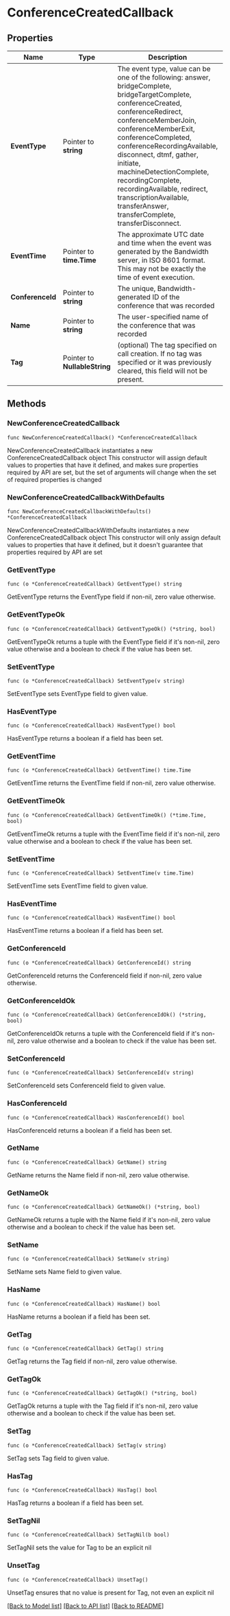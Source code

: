 # ConferenceCreatedCallback

## Properties

Name | Type | Description | Notes
------------ | ------------- | ------------- | -------------
**EventType** | Pointer to **string** | The event type, value can be one of the following: answer, bridgeComplete, bridgeTargetComplete, conferenceCreated, conferenceRedirect, conferenceMemberJoin, conferenceMemberExit, conferenceCompleted, conferenceRecordingAvailable, disconnect, dtmf, gather, initiate, machineDetectionComplete, recordingComplete, recordingAvailable, redirect, transcriptionAvailable, transferAnswer, transferComplete, transferDisconnect. | [optional] 
**EventTime** | Pointer to **time.Time** | The approximate UTC date and time when the event was generated by the Bandwidth server, in ISO 8601 format. This may not be exactly the time of event execution. | [optional] 
**ConferenceId** | Pointer to **string** | The unique, Bandwidth-generated ID of the conference that was recorded | [optional] 
**Name** | Pointer to **string** | The user-specified name of the conference that was recorded | [optional] 
**Tag** | Pointer to **NullableString** | (optional) The tag specified on call creation. If no tag was specified or it was previously cleared, this field will not be present. | [optional] 

## Methods

### NewConferenceCreatedCallback

`func NewConferenceCreatedCallback() *ConferenceCreatedCallback`

NewConferenceCreatedCallback instantiates a new ConferenceCreatedCallback object
This constructor will assign default values to properties that have it defined,
and makes sure properties required by API are set, but the set of arguments
will change when the set of required properties is changed

### NewConferenceCreatedCallbackWithDefaults

`func NewConferenceCreatedCallbackWithDefaults() *ConferenceCreatedCallback`

NewConferenceCreatedCallbackWithDefaults instantiates a new ConferenceCreatedCallback object
This constructor will only assign default values to properties that have it defined,
but it doesn't guarantee that properties required by API are set

### GetEventType

`func (o *ConferenceCreatedCallback) GetEventType() string`

GetEventType returns the EventType field if non-nil, zero value otherwise.

### GetEventTypeOk

`func (o *ConferenceCreatedCallback) GetEventTypeOk() (*string, bool)`

GetEventTypeOk returns a tuple with the EventType field if it's non-nil, zero value otherwise
and a boolean to check if the value has been set.

### SetEventType

`func (o *ConferenceCreatedCallback) SetEventType(v string)`

SetEventType sets EventType field to given value.

### HasEventType

`func (o *ConferenceCreatedCallback) HasEventType() bool`

HasEventType returns a boolean if a field has been set.

### GetEventTime

`func (o *ConferenceCreatedCallback) GetEventTime() time.Time`

GetEventTime returns the EventTime field if non-nil, zero value otherwise.

### GetEventTimeOk

`func (o *ConferenceCreatedCallback) GetEventTimeOk() (*time.Time, bool)`

GetEventTimeOk returns a tuple with the EventTime field if it's non-nil, zero value otherwise
and a boolean to check if the value has been set.

### SetEventTime

`func (o *ConferenceCreatedCallback) SetEventTime(v time.Time)`

SetEventTime sets EventTime field to given value.

### HasEventTime

`func (o *ConferenceCreatedCallback) HasEventTime() bool`

HasEventTime returns a boolean if a field has been set.

### GetConferenceId

`func (o *ConferenceCreatedCallback) GetConferenceId() string`

GetConferenceId returns the ConferenceId field if non-nil, zero value otherwise.

### GetConferenceIdOk

`func (o *ConferenceCreatedCallback) GetConferenceIdOk() (*string, bool)`

GetConferenceIdOk returns a tuple with the ConferenceId field if it's non-nil, zero value otherwise
and a boolean to check if the value has been set.

### SetConferenceId

`func (o *ConferenceCreatedCallback) SetConferenceId(v string)`

SetConferenceId sets ConferenceId field to given value.

### HasConferenceId

`func (o *ConferenceCreatedCallback) HasConferenceId() bool`

HasConferenceId returns a boolean if a field has been set.

### GetName

`func (o *ConferenceCreatedCallback) GetName() string`

GetName returns the Name field if non-nil, zero value otherwise.

### GetNameOk

`func (o *ConferenceCreatedCallback) GetNameOk() (*string, bool)`

GetNameOk returns a tuple with the Name field if it's non-nil, zero value otherwise
and a boolean to check if the value has been set.

### SetName

`func (o *ConferenceCreatedCallback) SetName(v string)`

SetName sets Name field to given value.

### HasName

`func (o *ConferenceCreatedCallback) HasName() bool`

HasName returns a boolean if a field has been set.

### GetTag

`func (o *ConferenceCreatedCallback) GetTag() string`

GetTag returns the Tag field if non-nil, zero value otherwise.

### GetTagOk

`func (o *ConferenceCreatedCallback) GetTagOk() (*string, bool)`

GetTagOk returns a tuple with the Tag field if it's non-nil, zero value otherwise
and a boolean to check if the value has been set.

### SetTag

`func (o *ConferenceCreatedCallback) SetTag(v string)`

SetTag sets Tag field to given value.

### HasTag

`func (o *ConferenceCreatedCallback) HasTag() bool`

HasTag returns a boolean if a field has been set.

### SetTagNil

`func (o *ConferenceCreatedCallback) SetTagNil(b bool)`

 SetTagNil sets the value for Tag to be an explicit nil

### UnsetTag
`func (o *ConferenceCreatedCallback) UnsetTag()`

UnsetTag ensures that no value is present for Tag, not even an explicit nil

[[Back to Model list]](../README.md#documentation-for-models) [[Back to API list]](../README.md#documentation-for-api-endpoints) [[Back to README]](../README.md)


